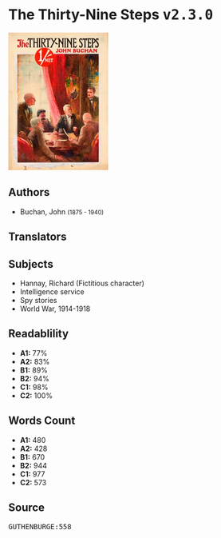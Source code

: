 # The Thirty-Nine Steps <kbd>v2.3.0</kbd>

![](./cover.medium.jpg "")

## Authors


 - Buchan, John <small>(1875 - 1940)</small>

## Translators



## Subjects


 - Hannay, Richard (Fictitious character)
 - Intelligence service
 - Spy stories
 - World War, 1914-1918

## Readablility


 - **A1:** 77%
 - **A2:** 83%
 - **B1:** 89%
 - **B2:** 94%
 - **C1:** 98%
 - **C2:** 100%

## Words Count


 - **A1:** 480
 - **A2:** 428
 - **B1:** 670
 - **B2:** 944
 - **C1:** 977
 - **C2:** 573

## Source


<kbd>GUTHENBURGE:558</kbd>
